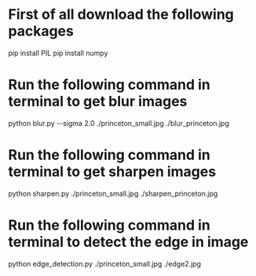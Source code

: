 # First of all download the following packages
pip install PIL
pip install numpy
# Run the following command in terminal to get blur images
python blur.py --sigma 2.0 ./princeton_small.jpg ./blur_princeton.jpg
# Run the following command in terminal to get sharpen images
python sharpen.py ./princeton_small.jpg ./sharpen_princeton.jpg
# Run the following command in terminal to detect the edge in image
python edge_detection.py ./princeton_small.jpg ./edge2.jpg
